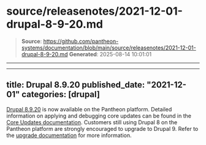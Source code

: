 # source/releasenotes/2021-12-01-drupal-8-9-20.md

> **Source**: https://github.com/pantheon-systems/documentation/blob/main/source/releasenotes/2021-12-01-drupal-8-9-20.md
> **Generated**: 2025-08-14 10:01:01

---

---
title: Drupal 8.9.20
published_date: "2021-12-01"
categories: [drupal]
---
[Drupal 8.9.20](https://www.drupal.org/project/drupal/releases/8.9.20) is now available on the Pantheon platform. Detailed information on applying and debugging core updates can be found in the [Core Updates documentation](/core-updates). Customers still using Drupal 8 on the Pantheon platform are strongly encouraged to upgrade to Drupal 9. Refer to the [upgrade documentation](/guides/drupal-hosted-md) for more information.
